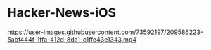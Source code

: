 # Hacker-News-iOS


https://user-images.githubusercontent.com/73592197/209586223-5abf444f-1ffa-412d-8da1-c1ffe43e1343.mp4

